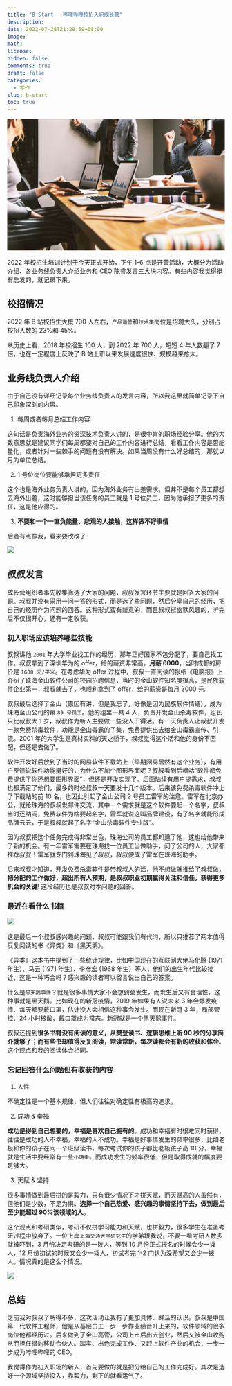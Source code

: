 ```yaml
---
title: "B Start - 哔哩哔哩校招入职成长营"
description:
date: 2022-07-28T21:29:59+08:00
image:
math:
license:
hidden: false
comments: true
draft: false
categories:
  - 写作
slug: b-start
toc: true
---
```


![](https://raw.githubusercontent.com/alwqx/picx-images-hosting/master/common/banner/job-00.webp)

2022 年校招生培训计划于今天正式开始，下午 1-6 点是开营活动，大概分为活动介绍、各业务线负责人介绍业务和 CEO 陈睿发言三大块内容。有些内容我觉得挺有启发的，就记录下来。

<!--more-->

## 校招情况

2022 年 B 站校招生大概 700 人左右，`产品运营`和`技术类`岗位是招聘大头，分别占校招人数的 23%和 45%。

从历史上看，2018 年校招生 100 人，到 2022 年 700 人，短短 4 年人数翻了 7 倍，也在一定程度上反映了 B 站上市以来发展速度很快、规模越来愈大。

## 业务线负责人介绍

由于自己没有详细记录每个业务线负责人的发言内容，所以我这里就简单记录下自己印象深刻的内容。

1. 每周或者每月总结工作内容

这句话是负责海外业务的资深技术负责人讲的，是很中肯的职场经验分享。他的大致意思就是建议同学们每周都要对自己的工作内容进行总结，看看工作内容是否能量化，或者针对一些棘手的问题有没有解决。如果当周没有什么好总结的，那就以月为单位总结。

2. 1 号位岗位要能够承担更多责任

这个也是海外业务负责人讲的，因为海外业务有出差需求，但并不是每个员工都想去海外出差，这时能够担当该任务的员工就是 1 号位员工，因为他承担了更多的责任，这是他应得的。

3. **不要和一个一直负能量、悲观的人接触，这样做不好事情**

后者有点像我，看来要改改了

![](https://github.com/adolphlwq/picx-images-hosting/blob/master/blog/2019/09/tongji_02.jpg?raw=true)

## 叔叔发言

成长营组织者事先收集筛选了大家的问题，叔叔发言环节主要就是回答大家的问题。叔叔并没有采用一问一答的形式，而是选了些问题，然后分享自己的经历，把自己的经历作为问题的回答。这种形式蛮有新意的，而且叔叔挺幽默风趣的，听完后不仅很开心，还有一定收获。

### 初入职场应该培养哪些技能

叔叔讲他 `2001` 年大学毕业找工作的经历，那年正好国家不包分配了，要自己找工作。叔叔拿到了深圳华为的 offer，给的薪资非常高，**月薪 6000**，当时成都的房价是 `1600 元/平米`。在考虑华为 offer 过程中，叔叔一直阅读的报纸《电脑报》上介绍了珠海金山软件公司的校园招聘信息，当时的金山软件知名度很高，是民族软件企业第一，叔叔就去了，也顺利拿到了 offer，给的薪资是每月 3000 元。

叔叔最后选择了金山（原因有讲，但是我忘了，好像是因为民族软件情结），成为珠海金山公司的第 `89 号员工`。他的组里一共 4 人，负责开发金山杀毒软件，组长只比叔叔大 1 岁，叔叔作为新人主要做一些没人干得活。有一天负责人让叔叔开发一款免费杀毒软件，功能是金山毒霸的子集，免费提供出去给金山毒霸宣传、引流。2001 年的大学生是真材实料的天之骄子，叔叔觉得这个活和他的身份不匹配，但还是去做了。

软件开发好后放到了当时的网易软件下载站上（早期网易居然有这个业务），有用户反馈说软件功能挺好的，为什么不加个图形界面呢？叔叔看到后嘀咕“软件都免费提供了你还想要图形界面”，但还是开发实现了。后面陆续有用户提需求，叔叔也都满足了他们，最多的时候叔叔一天要发十几个版本。后来该免费杀毒软件冲上了下载站的前 10 名，也因此引起了金山公司 2 号员工雷军的注意。雷军在北京办公，就给珠海的叔叔发邮件交流，其中一个需求就是这个软件要起一个名字，叔叔当时还纳闷，免费软件为啥要起名字，雷军就说这叫品牌建设，有了名字就能形成品牌云云，于是叔叔就起了名字“金山杀毒软件专业版”。

因为叔叔把这个任务完成得非常出色，珠海公司的员工都知道了他，这也给他带来了新的机会。有一年雷军需要在珠海找一位员工当做助手，问了公司的人，大家都推荐叔叔！雷军就专门到珠海见了叔叔，叔叔便成了雷军在珠海的助手。

后来叔叔才知道，开发免费杀毒软件是带叔叔人的活，他不想做就推给了叔叔做，**把分配的工作做好，超出所有人预期，是叔叔职业初期赢得关注和信任，获得更多机会的关键**! 这段经历也是叔叔对本问题的回答。

### 最近在看什么书籍

![](https://github.com/alwqx/picx-images-hosting/blob/master/oss/banner/girl-reading.jpg?raw=true)

这是最后一个叔叔感兴趣的问题，叔叔可能跟我们有代沟，所以只推荐了两本值得反复阅读的书《异类》和《黑天鹅》。

《异类》这本书中提到了一些统计规律，比如中国现在的互联网大佬马化腾 (1971 年生）、马云 (1971 年生）、李彦宏 (1968 年生）等人，他们的出生年代比较接近，这是一种巧合吗？感兴趣的读者可以留言说出自己的答案。

什么是`黑天鹅事件`？就是很多事情大家不会想到会发生，而发生后又有合理性，这种事就是黑天鹅。比如现在的新冠疫情，2019 年如果有人说未来 3 年会爆发疫情、每天都要戴口罩，估计没人会相信这种事会发生。而现在新冠 3 年，局部管控、24 小时核酸、戴口罩成为常态。新冠就是一个黑天鹅事件。

叔叔还提到**很多书籍没有阅读的意义，从樊登读书、逻辑思维上听 90 秒的分享简介就够了；而有些书却值得反复阅读，常读常新，每次读都会有新的收获和体会**。这个观点和我的阅读体会相同。

### 忘记回答什么问题但有收获的内容

1. 人性

不确定性是一个基本规律，但人们往往对确定性有极高的追求。

2. 成功 & 幸福

**成功是得到自己想要的，幸福是喜欢自己拥有的**。成功和幸福有时很难同时获得，往往是成功的人不幸福，幸福的人不成功。幸福是好事情发生的频率很多，比如老板和你的孩子在同一个班级读书，每次考试你的孩子都比老板孩子高 10 分，幸福就是生活中要经常有一些`小确幸`。而成功发生的频率很低，但是取得成就的幅度要足够大。

3. 天赋 & 坚持

很多事情做到最后拼的是毅力，只有很少情况下才拼天赋，而天赋高的人虽然有，但他们是少数，不足为惧。**选择一个自己热爱、感兴趣的事情坚持下去，做到最后至少能超过 90%该领域的人**。

这个观点和考研类似，考研不仅拼学习能力和天赋，也拼毅力，很多学生在准备考研过程中放弃了。一位上岸`上海交通大学研究生`的学弟跟我说，不要一看考研人数多就被吓到，3 月份决定考研的是一拨人，等到 10 月份正式报名的时候会少一拨人，12 月份初试的时候又会少一拨人，初试考完 1-2 门认为没希望又会少一拨人。情况真的是这么个情况。

![](images/2021/running.jpg)

## 总结

之前我对叔叔了解得不多，这次活动让我有了更加具体、鲜活的认识。叔叔是中国第一代软件工程师，他是从基层员工一步一步靠业绩晋升上来的，软件领域的很多岗位他都经历过。后来做到了金山高管，公司上市后出去创业，然后又被金山收购从而担任猎豹移动合伙人。踏实、出色完成工作、又赶上软件产业的机会，一步一步成为哔哩哔哩的 CEO。

我觉得作为初入职场的新人，首先要做的就是把分给自己的工作完成好。其次是选好一个领域坚持投入，靠毅力，剩下的就看运气了。
